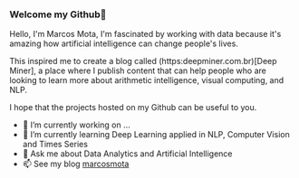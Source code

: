 ### Welcome my Github👋

Hello, I'm Marcos Mota, I'm fascinated by working with data because it's amazing how artificial intelligence can change people's lives.

This inspired me to create a blog called (https:deepminer.com.br)[Deep Miner], a place where I publish content that can help people who are looking to learn more about arithmetic intelligence, visual computing, and NLP.

I hope that the projects hosted on my Github can be useful to you.

- 🔭 I’m currently working on ...
- 🌱 I’m currently learning Deep Learning applied in NLP, Computer Vision and Times Series
- 💬 Ask me about Data Analytics and Artificial Intelligence
- 📫 See my blog [marcosmota](marcosmota.com)
